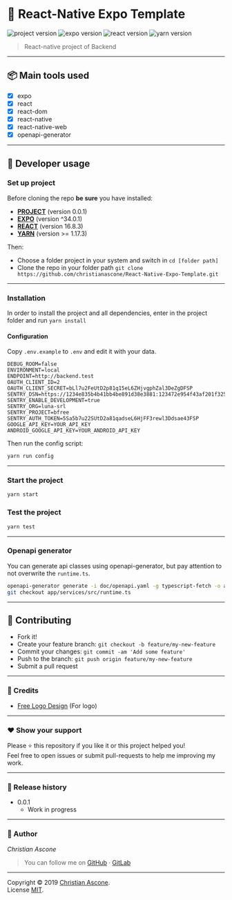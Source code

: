 # **:triangular_flag_on_post: React-Native Expo Template**

![project version](https://img.shields.io/badge/project-0.0.1-brightgreen.svg)
![expo version](https://img.shields.io/badge/expo-^34.0.1-brightgreen.svg)
![react version](https://img.shields.io/badge/react-16.8.3-brightgreen.svg)
![yarn version](https://img.shields.io/badge/yarn->=1.17.3-brightgreen.svg)

> React-native project of Backend

---

## **:package: Main tools used**

- [x] expo
- [x] react
- [x] react-dom
- [x] react-native
- [x] react-native-web
- [x] openapi-generator

---

## **:wrench: Developer usage**

### **Set up project**

Before cloning the repo **be sure** you have installed:

- [**PROJECT**](https://www.google.com/search?q=how+to+install+project) (version 0.0.1)
- [**EXPO**](https://www.google.com/search?q=how+to+install+expo) (version ^34.0.1)
- [**REACT**](https://www.google.com/search?q=how+to+install+react) (version 16.8.3)
- [**YARN**](https://www.google.com/search?q=how+to+install+yarn) (version >= 1.17.3)

Then:

- Choose a folder project in your system and switch in `cd [folder path]`
- Clone the repo in your folder path `git clone https://github.com/christianascone/React-Native-Expo-Template.git`

---

### **Installation**

In order to install the project and all dependencies, enter in the project folder and run `yarn install`

#### Configuration

Copy `.env.example` to `.env` and edit it with your data.
```
DEBUG_ROOM=false
ENVIRONMENT=local
ENDPOINT=http://backend.test
OAUTH_CLIENT_ID=2
OAUTH_CLIENT_SECRET=bLl7u2FeUtD2p81q15eL6ZHjvgphZal3DeZgDFSP
SENTRY_DSN=https://1234e835b4b41bb4be891d38e3881:123472e954f43af201f325bc71499@sentry.io/0123456
SENTRY_ENABLE_DEVELOPMENT=true
SENTRY_ORG=luna-srl
SENTRY_PROJECT=bfree
SENTRY_AUTH_TOKEN=5Sa5b7u22SUtD2a81qadseL6HjFF3rewl3Ddsae43FSP
GOOGLE_API_KEY=YOUR_API_KEY
ANDROID_GOOGLE_API_KEY=YOUR_ANDROID_API_KEY
```

Then run the config script:
```sh
yarn run config
```

---

### Start the project

```bash
yarn start
```

### Test the project

```bash
yarn test
```

---

### Openapi generator

You can generate api classes using openapi-generator, but pay attention to not 
overwrite the `runtime.ts`.
```sh
openapi-generator generate -i doc/openapi.yaml -g typescript-fetch -o app/services --skip-validate-spec
git checkout app/services/src/runtime.ts
```

---


## **:handshake: Contributing**

- Fork it!
- Create your feature branch: `git checkout -b feature/my-new-feature`
- Commit your changes: `git commit -am 'Add some feature'`
- Push to the branch: `git push origin feature/my-new-feature`
- Submit a pull request

---

### **:busts_in_silhouette: Credits**

- [Free Logo Design](https://www.freelogodesign.org) (For logo)

---

### **:heart: Show your support**

Please :star: this repository if you like it or this project helped you!\
Feel free to open issues or submit pull-requests to help me improving my work.


---

### **:scroll: Release history**

* 0.0.1
    * Work in progress

---

### **:robot: Author**

_*Christian Ascone*_

> You can follow me on
[GitHub](https://github.com/christianascone)&nbsp;&middot;&nbsp;[GitLab](https://gitlab.com/christianascone)

---

Copyright © 2019 [Christian Ascone](https://github.com/christianascone).\
License [MIT](https://github.com/christianascone/React-Native-Expo-Template/blob/master/LICENSE).